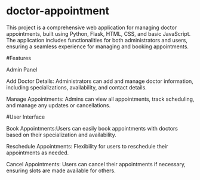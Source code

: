 # doctor-appointment

This project is a comprehensive web application for managing doctor appointments, built using Python, Flask, HTML, CSS, and basic JavaScript. The application includes functionalities for both administrators and users, ensuring a seamless experience for managing and booking appointments.

#Features

Admin Panel

Add Doctor Details: Administrators can add and manage doctor information, including specializations, availability, and contact details.

Manage Appointments: Admins can view all appointments, track scheduling, and manage any updates or cancellations.

#User Interface

Book Appointments:Users can easily book appointments with doctors based on their specialization and availability.

Reschedule Appointments: Flexibility for users to reschedule their appointments as needed.

Cancel Appointments: Users can cancel their appointments if necessary, ensuring slots are made available for others.
